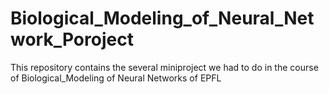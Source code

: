 # Biological_Modeling_of_Neural_Network_Poroject
This repository contains the several miniproject we had to do in the course of Biological_Modeling of Neural Networks of EPFL
